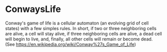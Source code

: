 # ConwaysLife
Conway's game of life is a cellular automaton (an evolving grid of cell states) with a few simples rules. In short, if two or three neighboring cells are alive, a cell will stay alive, if three neighboring cells are alive, a dead cell will begin to live, and, finally, all other cells will remain or become dead. (See https://en.wikipedia.org/wiki/Conway%27s_Game_of_Life)  
